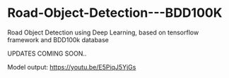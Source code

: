 # Road-Object-Detection---BDD100K
Road Object Detection using Deep Learning, based on tensorflow framework and BDD100k database

UPDATES COMING SOON..

Model output: https://youtu.be/E5PiqJ5YjGs
